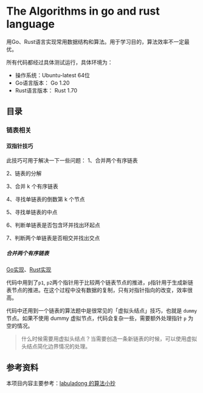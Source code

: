 # The Algorithms in go and rust language

用Go、Rust语言实现常用数据结构和算法。用于学习目的，算法效率不一定最优。

所有代码都经过具体测试运行，具体环境为：

- 操作系统：Ubuntu-latest 64位
- Go语言版本： Go 1.20
- Rust语言版本： Rust 1.70

## 目录

### 链表相关

#### 双指针技巧

此技巧可用于解决一下一些问题：
1、合并两个有序链表

2、链表的分解

3、合并 k 个有序链表

4、寻找单链表的倒数第 k 个节点

5、寻找单链表的中点

6、判断单链表是否包含环并找出环起点

7、判断两个单链表是否相交并找出交点

##### 合并两个有序链表

[Go实现](/go/linkedlist/merge_two_lists.go)、[Rust实现](/rust/src/linkedlist/merge_two_lists.rs)

代码中用到了`p1`, `p2`两个指针用于比较两个链表节点的推进，`p`指针用于生成新链表节点的推进。在这个过程中没有数据的复制，只有对指针指向的改变，效率很高。

代码中还用到一个链表的算法题中是很常见的「虚拟头结点」技巧，也就是 `dummy` 节点。如果不使用 dummy 虚拟节点，代码会复杂一些，需要额外处理指针 `p` 为空的情况。
> 什么时候需要用虚拟头结点？当需要创造一条新链表的时候，可以使用虚拟头结点简化边界情况的处理。

## 参考资料

本项目内容主要参考：[labuladong 的算法小抄](https://labuladong.github.io/algo/)
